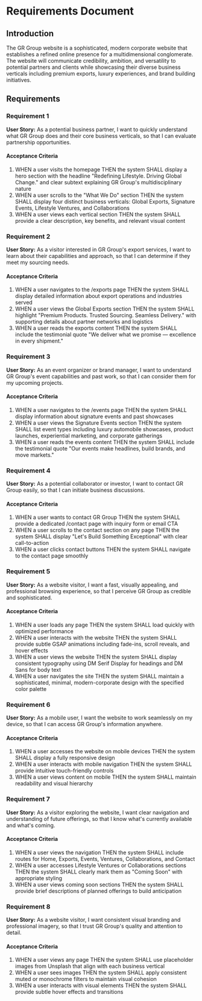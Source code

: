 # Requirements Document

## Introduction

The GR Group website is a sophisticated, modern corporate website that establishes a refined online presence for a multidimensional conglomerate. The website will communicate credibility, ambition, and versatility to potential partners and clients while showcasing their diverse business verticals including premium exports, luxury experiences, and brand building initiatives.

## Requirements

### Requirement 1

**User Story:** As a potential business partner, I want to quickly understand what GR Group does and their core business verticals, so that I can evaluate partnership opportunities.

#### Acceptance Criteria

1. WHEN a user visits the homepage THEN the system SHALL display a hero section with the headline "Redefining Lifestyle. Driving Global Change." and clear subtext explaining GR Group's multidisciplinary nature
2. WHEN a user scrolls to the "What We Do" section THEN the system SHALL display four distinct business verticals: Global Exports, Signature Events, Lifestyle Ventures, and Collaborations
3. WHEN a user views each vertical section THEN the system SHALL provide a clear description, key benefits, and relevant visual content

### Requirement 2

**User Story:** As a visitor interested in GR Group's export services, I want to learn about their capabilities and approach, so that I can determine if they meet my sourcing needs.

#### Acceptance Criteria

1. WHEN a user navigates to the /exports page THEN the system SHALL display detailed information about export operations and industries served
2. WHEN a user views the Global Exports section THEN the system SHALL highlight "Premium Products. Trusted Sourcing. Seamless Delivery." with supporting details about partner networks and logistics
3. WHEN a user reads the exports content THEN the system SHALL include the testimonial quote "We deliver what we promise — excellence in every shipment."

### Requirement 3

**User Story:** As an event organizer or brand manager, I want to understand GR Group's event capabilities and past work, so that I can consider them for my upcoming projects.

#### Acceptance Criteria

1. WHEN a user navigates to the /events page THEN the system SHALL display information about signature events and past showcases
2. WHEN a user views the Signature Events section THEN the system SHALL list event types including luxury automobile showcases, product launches, experiential marketing, and corporate gatherings
3. WHEN a user reads the events content THEN the system SHALL include the testimonial quote "Our events make headlines, build brands, and move markets."

### Requirement 4

**User Story:** As a potential collaborator or investor, I want to contact GR Group easily, so that I can initiate business discussions.

#### Acceptance Criteria

1. WHEN a user wants to contact GR Group THEN the system SHALL provide a dedicated /contact page with inquiry form or email CTA
2. WHEN a user scrolls to the contact section on any page THEN the system SHALL display "Let's Build Something Exceptional" with clear call-to-action
3. WHEN a user clicks contact buttons THEN the system SHALL navigate to the contact page smoothly

### Requirement 5

**User Story:** As a website visitor, I want a fast, visually appealing, and professional browsing experience, so that I perceive GR Group as credible and sophisticated.

#### Acceptance Criteria

1. WHEN a user loads any page THEN the system SHALL load quickly with optimized performance
2. WHEN a user interacts with the website THEN the system SHALL provide subtle GSAP animations including fade-ins, scroll reveals, and hover effects
3. WHEN a user views the website THEN the system SHALL display consistent typography using DM Serif Display for headings and DM Sans for body text
4. WHEN a user navigates the site THEN the system SHALL maintain a sophisticated, minimal, modern-corporate design with the specified color palette

### Requirement 6

**User Story:** As a mobile user, I want the website to work seamlessly on my device, so that I can access GR Group's information anywhere.

#### Acceptance Criteria

1. WHEN a user accesses the website on mobile devices THEN the system SHALL display a fully responsive design
2. WHEN a user interacts with mobile navigation THEN the system SHALL provide intuitive touch-friendly controls
3. WHEN a user views content on mobile THEN the system SHALL maintain readability and visual hierarchy

### Requirement 7

**User Story:** As a visitor exploring the website, I want clear navigation and understanding of future offerings, so that I know what's currently available and what's coming.

#### Acceptance Criteria

1. WHEN a user views the navigation THEN the system SHALL include routes for Home, Exports, Events, Ventures, Collaborations, and Contact
2. WHEN a user accesses Lifestyle Ventures or Collaborations sections THEN the system SHALL clearly mark them as "Coming Soon" with appropriate styling
3. WHEN a user views coming soon sections THEN the system SHALL provide brief descriptions of planned offerings to build anticipation

### Requirement 8

**User Story:** As a website visitor, I want consistent visual branding and professional imagery, so that I trust GR Group's quality and attention to detail.

#### Acceptance Criteria

1. WHEN a user views any page THEN the system SHALL use placeholder images from Unsplash that align with each business vertical
2. WHEN a user sees images THEN the system SHALL apply consistent muted or monochrome filters to maintain visual cohesion
3. WHEN a user interacts with visual elements THEN the system SHALL provide subtle hover effects and transitions